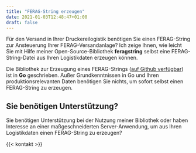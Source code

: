 ```yaml
---
title: "FERAG-String erzeugen"
date: 2021-01-03T12:48:47+01:00
draft: false
---
```


Für den Versand in Ihrer Druckereilogistik benötigen Sie einen FERAG-String zur Ansteuerung Ihrer FERAG-Versandanlage? Ich zeige Ihnen, wie leicht Sie mit Hilfe meiner Open-Source-Bibliothek **feragstring** selbst eine FERAG-String-Datei aus Ihren Logistikdaten erzeugen können.

Die Bibliothek zur Erzeugung eines FERAG-Strings ([auf Github verfügbar](https://github.com/jakoubek/feragstring)) ist in **Go** geschrieben. Außer Grundkenntnissen in Go und Ihren produktionsrelevanten Daten benötigen Sie nichts, um sofort selbst einen FERAG-String zu erzeugen.

## Sie benötigen Unterstützung?

Sie benötigen Unterstützung bei der Nutzung meiner Bibliothek oder haben Interesse an einer maßgeschneiderten Server-Anwendung, um aus Ihren Logistikdaten einen FERAG-String zu erzeugen?

{{< kontakt >}}
